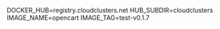 DOCKER_HUB=registry.cloudclusters.net
HUB_SUBDIR=cloudclusters
IMAGE_NAME=opencart
IMAGE_TAG=test-v0.1.7
